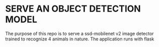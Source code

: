 # SERVE AN OBJECT DETECTION MODEL

The purpose of this repo is to serve a ssd-mobilenet v2 image detector
trained to recognize 4 animals in nature.
The application runs with flask 